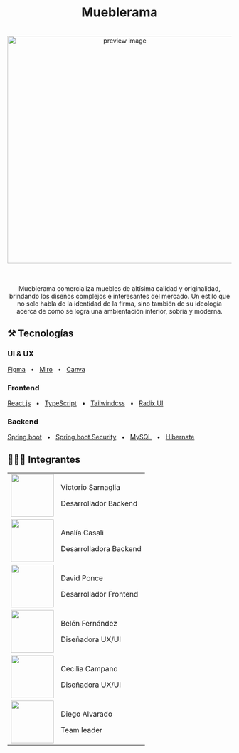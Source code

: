 <div align="center">
  <h1>Mueblerama</h1>
</div>

<br>

<div align="center">
  <img src="https://user-images.githubusercontent.com/32694631/222824501-d2e86385-c942-45e9-be8f-9a7f3043b1de.png" width='512px' alt="preview image" title="preview image" />
</div>

<br>
<br>

<div align="center">
  <p>Mueblerama comercializa muebles de altísima calidad y originalidad, brindando los diseños complejos e interesantes del mercado.
Un estilo que no solo habla de la identidad de la firma, sino también de su ideología acerca de cómo se logra una ambientación interior, sobria y moderna.</p>
</div>

## ⚒️ Tecnologías

### UI & UX
<a href="https://www.figma.com/">Figma</a>
<span>&nbsp;&nbsp;•&nbsp;&nbsp;</span>
<a href="https://miro.com/es/">Miro</a>
<span>&nbsp;&nbsp;•&nbsp;&nbsp;</span>
<a href="https://www.canva.com/">Canva</a>

### Frontend
<a href="https://reactjs.org/">React.js</a>
<span>&nbsp;&nbsp;•&nbsp;&nbsp;</span>
<a href="https://www.typescriptlang.org/">TypeScript</a>
<span>&nbsp;&nbsp;•&nbsp;&nbsp;</span>
<a href="https://tailwindcss.com/">Tailwindcss</a>
<span>&nbsp;&nbsp;•&nbsp;&nbsp;</span>
<a href="https://www.radix-ui.com/">Radix UI</a>

### Backend
<a href="https://spring.io/">Spring boot</a>
<span>&nbsp;&nbsp;•&nbsp;&nbsp;</span>
<a href="https://spring.io/projects/spring-security">Spring boot Security</a>
<span>&nbsp;&nbsp;•&nbsp;&nbsp;</span>
<a href="https://www.mysql.com/">MySQL</a>
<span>&nbsp;&nbsp;•&nbsp;&nbsp;</span>
<a href="https://hibernate.org/">Hibernate</a>

## 🧑‍🤝‍🧑 Integrantes

<table width="100%">
    <tr>
        <td>
            <img src="https://user-images.githubusercontent.com/32694631/222828401-ddb5b530-8a14-49ed-92e1-91e1b0b78eb4.png" width="96px" />
        </td>
        <td width="">
            <p>Victorio Sarnaglia</p>
            <p>Desarrollador Backend</p>
        </td>
    </tr>
    <tr>
        <td>
            <img src="https://user-images.githubusercontent.com/32694631/222828488-69309b6f-db2d-442d-b9a8-8620ab946eab.png" width="96px" />
        </td>
        <td>
            <p>Analía Casali</p>
            <p>Desarrolladora Backend</p>
        </td>
    </tr>
    <tr>
        <td>
            <img src="https://user-images.githubusercontent.com/32694631/222828569-b26e08f1-5160-4082-9c5b-637f97350cb3.png" width="96px" />
        </td>
        <td>
            <p>David Ponce</p>
            <p>Desarrollador Frontend</p>
        </td>
    </tr>
    <tr>
        <td>
            <img src="https://user-images.githubusercontent.com/32694631/222828520-e98bb0ea-0642-4184-a2a6-98e41cdb8f84.png" width="96px" />
        </td>
        <td>
            <p>Belén Fernández</p>
            <p>Diseñadora UX/UI</p>
        </td>
    </tr>
    <tr>
        <td>
            <img src="https://user-images.githubusercontent.com/32694631/222828600-389062a4-d212-405b-8287-a8cdbc2e305b.png" width="96px" />
        </td>
        <td>
            <p>Cecilia Campano</p>
            <p>Diseñadora UX/UI</p>
        </td>
    </tr>
    <tr>
        <td>
            <img src="https://user-images.githubusercontent.com/32694631/222828628-ec6b434d-8612-4ac7-8ef6-6a7b239b1360.png" width="96px" />
        </td>
        <td>
            <p>Diego Alvarado</p>
            <p>Team leader</p>
        </td>
    </tr>
</table>
